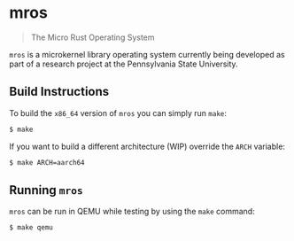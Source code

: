 # mros
> The Micro Rust Operating System

`mros` is a microkernel library operating system currently being developed as part of a research project at the Pennsylvania State University.

## Build Instructions
To build the `x86_64` version of `mros` you can simply run `make`:

``` sh
$ make
```

If you want to build a different architecture (WIP) override the `ARCH` variable:

``` sh
$ make ARCH=aarch64
```

## Running `mros`

`mros` can be run in QEMU while testing by using the `make` command:

``` sh
$ make qemu
```

